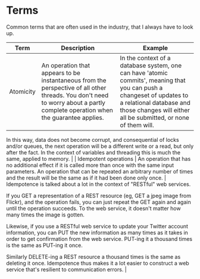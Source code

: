 # Terms

Common terms that are often used in the industry, that I always have to look up. 
 
| Term | Description | Example |
| - | - | - |
| Atomicity | An operation that appears to be instantaneous from the perspective of all other threads. You don't need to worry about a partly complete operation when the guarantee applies. | In the context of a database system, one can have 'atomic commits', meaning that you can push a changeset of updates to a relational database and those changes will either all be submitted, or none of them will. 

In this way, data does not become corrupt, and consequential of locks and/or queues, the next operation will be a different write or a read, but only after the fact. In the context of variables and threading this is much the same, applied to memory. |
| Idempotent operations | An operation that has no additional effect if it is called more than once with the same input parameters. An operation that can be repeated an arbitrary number of times and the result will be the same as if it had been done only once. | Idempotence is talked about a lot in the context of "RESTful" web services.  

If you GET a representation of a REST resource (eg, GET a jpeg image from Flickr), and the operation fails, you can just repeat the GET again and again until the operation succeeds. To the web service, it doesn't matter how many times the image is gotten. 

Likewise, if you use a RESTful web service to update your Twitter account information, you can PUT the new information as many times as it takes in order to get confirmation from the web service. PUT-ing it a thousand times is the same as PUT-ing it once. 

Similarly DELETE-ing a REST resource a thousand times is the same as deleting it once. Idempotence thus makes it a lot easier to construct a web service that's resilient to communication errors. |
